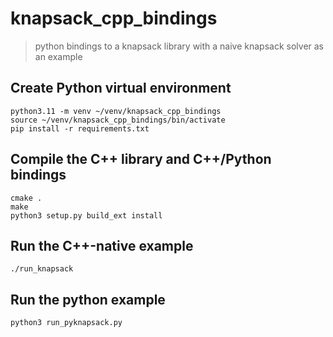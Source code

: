 # knapsack_cpp_bindings
> python bindings to a knapsack library with a naive knapsack solver as an example


## Create Python virtual environment

```shell
python3.11 -m venv ~/venv/knapsack_cpp_bindings
source ~/venv/knapsack_cpp_bindings/bin/activate
pip install -r requirements.txt
```

## Compile the C++ library and C++/Python bindings

```shell
cmake .
make
python3 setup.py build_ext install
```

## Run the C++-native example

```shell
./run_knapsack
```

## Run the python example
```shell
python3 run_pyknapsack.py
```

